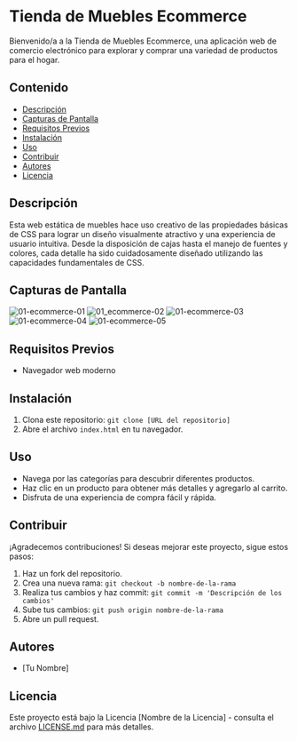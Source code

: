 # Tienda de Muebles Ecommerce

Bienvenido/a a la Tienda de Muebles Ecommerce, una aplicación web de comercio electrónico para explorar y comprar una variedad de productos para el hogar.

## Contenido

- [Descripción](#descripción)
- [Capturas de Pantalla](#capturas-de-pantalla)
- [Requisitos Previos](#requisitos-previos)
- [Instalación](#instalación)
- [Uso](#uso)
- [Contribuir](#contribuir)
- [Autores](#autores)
- [Licencia](#licencia)

## Descripción
Esta web estática de muebles hace uso creativo de las propiedades básicas de CSS para lograr un diseño visualmente atractivo y una experiencia de usuario intuitiva. Desde la disposición de cajas hasta el manejo de fuentes y colores, cada detalle ha sido cuidadosamente diseñado utilizando las capacidades fundamentales de CSS.

## Capturas de Pantalla

![01-ecommerce-01](https://github.com/HenryTene/01_ecommerce/assets/29009340/e001bb56-de13-48b0-9808-8c8c784404e2)
![01_ecommerce-02](https://github.com/HenryTene/01_ecommerce/assets/29009340/7e983f21-5de1-439d-8249-1273af1ce10e)
![01-ecommerce-03](https://github.com/HenryTene/01_ecommerce/assets/29009340/279d9911-2a91-40d3-9ad7-c54d40947b5c)
![01-ecommerce-04](https://github.com/HenryTene/01_ecommerce/assets/29009340/bec13cff-feea-4541-97a4-d4930940642c)
![01-ecommerce-05](https://github.com/HenryTene/01_ecommerce/assets/29009340/b2339f48-fb7b-4e32-a90d-72f5b69a8a82)


## Requisitos Previos

- Navegador web moderno

## Instalación

1. Clona este repositorio: `git clone [URL del repositorio]`
2. Abre el archivo `index.html` en tu navegador.

## Uso

- Navega por las categorías para descubrir diferentes productos.
- Haz clic en un producto para obtener más detalles y agregarlo al carrito.
- Disfruta de una experiencia de compra fácil y rápida.

## Contribuir

¡Agradecemos contribuciones! Si deseas mejorar este proyecto, sigue estos pasos:

1. Haz un fork del repositorio.
2. Crea una nueva rama: `git checkout -b nombre-de-la-rama`
3. Realiza tus cambios y haz commit: `git commit -m 'Descripción de los cambios'`
4. Sube tus cambios: `git push origin nombre-de-la-rama`
5. Abre un pull request.

## Autores

- [Tu Nombre]

## Licencia

Este proyecto está bajo la Licencia [Nombre de la Licencia] - consulta el archivo [LICENSE.md](LICENSE.md) para más detalles.

